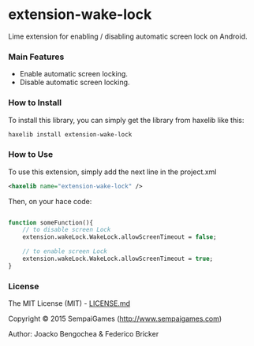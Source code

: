 # extension-wake-lock

Lime extension for enabling / disabling automatic screen lock on Android.

### Main Features

* Enable automatic screen locking.
* Disable automatic screen locking.

### How to Install

To install this library, you can simply get the library from haxelib like this:
```bash
haxelib install extension-wake-lock
```

### How to Use

To use this extension, simply add the next line in the project.xml
```xml
<haxelib name="extension-wake-lock" />
```
Then, on your hace code:


```haxe

function someFunction(){
	// to disable screen Lock
	extension.wakeLock.WakeLock.allowScreenTimeout = false;

	// to enable screen Lock
	extension.wakeLock.WakeLock.allowScreenTimeout = true;
}

```

### License

The MIT License (MIT) - [LICENSE.md](LICENSE.md)

Copyright &copy; 2015 SempaiGames (http://www.sempaigames.com)

Author: Joacko Bengochea & Federico Bricker
